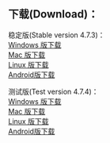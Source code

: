 
## 下载(Download)：
稳定版(Stable version 4.7.3)：  
[Windows 版下载](https://github.com/XX-net/XX-Net/releases/download/4.7.3/XX-Net-windows-4.7.3.7z)   
[Mac 版下载](https://github.com/XX-net/XX-Net/releases/download/4.7.3/XX-Net-mac-4.7.3.7z)  
[Linux 版下载](https://github.com/XX-net/XX-Net/archive/4.7.3.zip)  
[Android版下载](https://github.com/XX-net/XX-Net/releases/download/4.7.3/XX-Net-1.1.1.apk)  
 


测试版(Test version 4.7.4)：  
[Windows 版下载](https://github.com/XX-net/XX-Net/releases/download/4.7.4/XX-Net-windows-4.7.4.7z)   
[Mac 版下载](https://github.com/XX-net/XX-Net/releases/download/4.7.4/XX-Net-mac-4.7.4.7z)  
[Linux 版下载](https://github.com/XX-net/XX-Net/archive/4.7.4.zip)  
[Android版下载](https://github.com/XX-net/XX-Net/releases/download/4.7.4/XX-Net-4.7.4.apk)  
